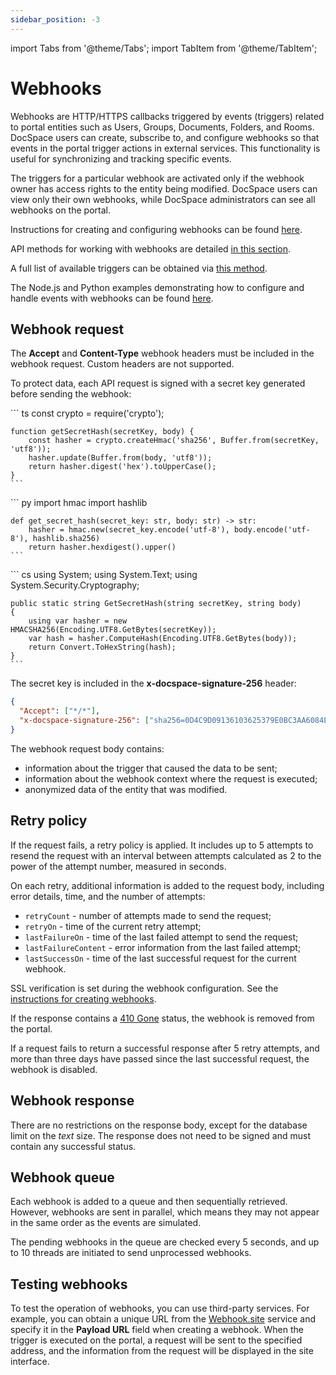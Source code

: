 ```yaml
---
sidebar_position: -3
---
```


import Tabs from '@theme/Tabs';
import TabItem from '@theme/TabItem';

# Webhooks

Webhooks are HTTP/HTTPS callbacks triggered by events (triggers) related to portal entities such as Users, Groups, Documents, Folders, and Rooms. DocSpace users can create, subscribe to, and configure webhooks so that events in the portal trigger actions in external services. This functionality is useful for synchronizing and tracking specific events.

The triggers for a particular webhook are activated only if the webhook owner has access rights to the entity being modified. DocSpace users can view only their own webhooks, while DocSpace administrators can see all webhooks on the portal.

Instructions for creating and configuring webhooks can be found [here](https://helpcenter.onlyoffice.com/administration/docspace-webhooks.aspx).

API methods for working with webhooks are detailed [in this section](../../../../docspace/api-backend/usage-api/get-tenant-webhooks.api.mdx).

A full list of available triggers can be obtained via [this method](https://api.onlyoffice.com/docspace/api-backend/usage-api/get-triggers/).

The Node.js and Python examples demonstrating how to configure and handle events with webhooks can be found [here](https://github.com/ONLYOFFICE/docspace-samples/tree/develop/webhooks).

## Webhook request

The **Accept** and **Content-Type** webhook headers must be included in the webhook request. Custom headers are not supported.

To protect data, each API request is signed with a secret key generated before sending the webhook:

<Tabs>
  <TabItem value="nodejs" label="Node.js">
    ``` ts
    const crypto = require('crypto');

    function getSecretHash(secretKey, body) {
        const hasher = crypto.createHmac('sha256', Buffer.from(secretKey, 'utf8'));
        hasher.update(Buffer.from(body, 'utf8'));
        return hasher.digest('hex').toUpperCase();
    }
    ```
  </TabItem>
  <TabItem value="python" label="Python">
    ``` py
    import hmac
    import hashlib

    def get_secret_hash(secret_key: str, body: str) -> str:
        hasher = hmac.new(secret_key.encode('utf-8'), body.encode('utf-8'), hashlib.sha256)
        return hasher.hexdigest().upper()
    ```
  </TabItem>
  <TabItem value="csharp" label="C#">
    ``` cs
    using System;
    using System.Text;
    using System.Security.Cryptography;
                        
    public static string GetSecretHash(string secretKey, string body)
    {
        using var hasher = new HMACSHA256(Encoding.UTF8.GetBytes(secretKey));
        var hash = hasher.ComputeHash(Encoding.UTF8.GetBytes(body));
        return Convert.ToHexString(hash);
    }
    ```
  </TabItem>
</Tabs>

The secret key is included in the **x-docspace-signature-256** header:

``` json
{
  "Accept": ["*/*"],
  "x-docspace-signature-256": ["sha256=0D4C9D09136103625379E0BC3AA6084E941EA2F2901A2C94FACEFE3A7F9688F3"]
}
```

The webhook request body contains:

- information about the trigger that caused the data to be sent;
- information about the webhook context where the request is executed;
- anonymized data of the entity that was modified.

## Retry policy

If the request fails, a retry policy is applied. It includes up to 5 attempts to resend the request with an interval between attempts calculated as 2 to the power of the attempt number, measured in seconds.

On each retry, additional information is added to the request body, including error details, time, and the number of attempts:

- `retryCount` - number of attempts made to send the request;
- `retryOn` - time of the current retry attempt;
- `lastFailureOn` - time of the last failed attempt to send the request;
- `lastFailureContent` - error information from the last failed attempt;
- `lastSuccessOn` - time of the last successful request for the current webhook.

SSL verification is set during the webhook configuration. See the [instructions for creating webhooks](https://helpcenter.onlyoffice.com/docspace/configuration/docspace-webhooks.aspx).

If the response contains a [410 Gone](https://developer.mozilla.org/en-US/docs/Web/HTTP/Reference/Status/410) status, the webhook is removed from the portal.

If a request fails to return a successful response after 5 retry attempts, and more than three days have passed since the last successful request, the webhook is disabled.

## Webhook response

There are no restrictions on the response body, except for the database limit on the *text* size. The response does not need to be signed and must contain any successful status.

## Webhook queue

Each webhook is added to a queue and then sequentially retrieved. However, webhooks are sent in parallel, which means they may not appear in the same order as the events are simulated.

The pending webhooks in the queue are checked every 5 seconds, and up to 10 threads are initiated to send unprocessed webhooks.

## Testing webhooks

To test the operation of webhooks, you can use third-party services. For example, you can obtain a unique URL from the [Webhook.site](https://webhook.site/) service and specify it in the **Payload URL** field when creating a webhook. When the trigger is executed on the portal, a request will be sent to the specified address, and the information from the request will be displayed in the site interface.
